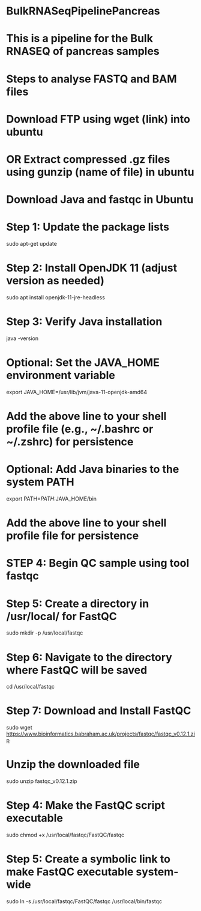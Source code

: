 # BulkRNASeqPipelinePancreas
# This is a pipeline for the Bulk RNASEQ of pancreas samples
# Steps to analyse FASTQ and BAM files
# Download FTP using wget (link) into ubuntu
# OR Extract compressed .gz files using gunzip (name of file) in ubuntu

# Download Java and fastqc in Ubuntu

# Step 1: Update the package lists
sudo apt-get update

# Step 2: Install OpenJDK 11 (adjust version as needed)
sudo apt install openjdk-11-jre-headless

# Step 3: Verify Java installation
java -version

# Optional: Set the JAVA_HOME environment variable
export JAVA_HOME=/usr/lib/jvm/java-11-openjdk-amd64
# Add the above line to your shell profile file (e.g., ~/.bashrc or ~/.zshrc) for persistence

# Optional: Add Java binaries to the system PATH
export PATH=$PATH:$JAVA_HOME/bin
# Add the above line to your shell profile file for persistence



# STEP 4: Begin QC sample using tool fastqc

# Step 5: Create a directory in /usr/local/ for FastQC
sudo mkdir -p /usr/local/fastqc

# Step 6: Navigate to the directory where FastQC will be saved
cd /usr/local/fastqc

# Step 7: Download and Install FastQC
sudo wget https://www.bioinformatics.babraham.ac.uk/projects/fastqc/fastqc_v0.12.1.zip

# Unzip the downloaded file
sudo unzip fastqc_v0.12.1.zip

# Step 4: Make the FastQC script executable
sudo chmod +x /usr/local/fastqc/FastQC/fastqc

# Step 5: Create a symbolic link to make FastQC executable system-wide
sudo ln -s /usr/local/fastqc/FastQC/fastqc /usr/local/bin/fastqc
